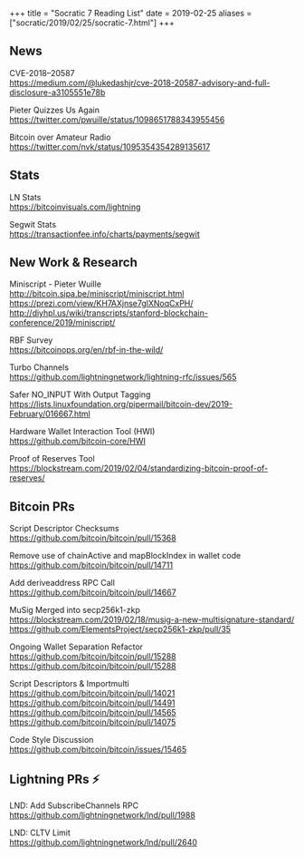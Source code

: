 +++
title =  "Socratic 7 Reading List"
date = 2019-02-25
aliases = ["socratic/2019/02/25/socratic-7.html"]
+++


## News

CVE-2018–20587  
<https://medium.com/@lukedashjr/cve-2018-20587-advisory-and-full-disclosure-a3105551e78b>

Pieter Quizzes Us Again  
<https://twitter.com/pwuille/status/1098651788343955456>

Bitcoin over Amateur Radio  
<https://twitter.com/nvk/status/1095354354289135617>


## Stats

LN Stats  
<https://bitcoinvisuals.com/lightning>

Segwit Stats  
<https://transactionfee.info/charts/payments/segwit>


## New Work & Research

Miniscript - Pieter Wuille  
<http://bitcoin.sipa.be/miniscript/miniscript.html>  
<https://prezi.com/view/KH7AXjnse7glXNoqCxPH/>  
<http://diyhpl.us/wiki/transcripts/stanford-blockchain-conference/2019/miniscript/>  

RBF Survey  
<https://bitcoinops.org/en/rbf-in-the-wild/>

Turbo Channels  
<https://github.com/lightningnetwork/lightning-rfc/issues/565>

Safer NO_INPUT With Output Tagging  
<https://lists.linuxfoundation.org/pipermail/bitcoin-dev/2019-February/016667.html>

Hardware Wallet Interaction Tool (HWI)  
<https://github.com/bitcoin-core/HWI>

Proof of Reserves Tool  
<https://blockstream.com/2019/02/04/standardizing-bitcoin-proof-of-reserves/>


## Bitcoin PRs

Script Descriptor Checksums  
<https://github.com/bitcoin/bitcoin/pull/15368>

Remove use of chainActive and mapBlockIndex in wallet code  
<https://github.com/bitcoin/bitcoin/pull/14711>

Add deriveaddress RPC Call  
<https://github.com/bitcoin/bitcoin/pull/14667>

MuSig Merged into secp256k1-zkp  
<https://blockstream.com/2019/02/18/musig-a-new-multisignature-standard/>  
<https://github.com/ElementsProject/secp256k1-zkp/pull/35>

Ongoing Wallet Separation Refactor  
<https://github.com/bitcoin/bitcoin/pull/15288>  
<https://github.com/bitcoin/bitcoin/pull/15288>

Script Descriptors & Importmulti  
<https://github.com/bitcoin/bitcoin/pull/14021>  
<https://github.com/bitcoin/bitcoin/pull/14491>  
<https://github.com/bitcoin/bitcoin/pull/14565>  
<https://github.com/bitcoin/bitcoin/pull/14075>  

Code Style Discussion  
<https://github.com/bitcoin/bitcoin/issues/15465>


## Lightning PRs ⚡


LND: Add SubscribeChannels RPC  
<https://github.com/lightningnetwork/lnd/pull/1988>

LND: CLTV Limit  
<https://github.com/lightningnetwork/lnd/pull/2640>

